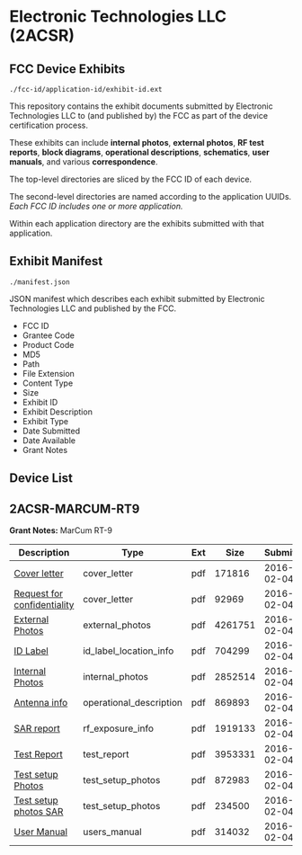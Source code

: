 # Electronic Technologies LLC (2ACSR)
## FCC Device Exhibits

```
./fcc-id/application-id/exhibit-id.ext
```

This repository contains the exhibit documents submitted by Electronic Technologies LLC to (and published by) the FCC as part of the device certification process.

These exhibits can include **internal photos**, **external photos**, **RF test reports**, **block diagrams**, **operational descriptions**, **schematics**, **user manuals**, and various **correspondence**.

The top-level directories are sliced by the FCC ID of each device.

The second-level directories are named according to the application UUIDs. *Each FCC ID includes one or more application.*

Within each application directory are the exhibits submitted with that application. 

## Exhibit Manifest

```
./manifest.json
```

JSON manifest which describes each exhibit submitted by Electronic Technologies LLC and published by the FCC.

- FCC ID
- Grantee Code
- Product Code
- MD5
- Path
- File Extension
- Content Type
- Size
- Exhibit ID
- Exhibit Description
- Exhibit Type
- Date Submitted
- Date Available
- Grant Notes

## Device List
## 2ACSR-MARCUM-RT9
**Grant Notes:** MarCum RT-9

| Description | Type | Ext | Size | Submitted | Available |
| ----------- | ---- | --- | ---- | --------- | --------- |
| [Cover letter](2ACSR-MARCUM-RT9/bcbb54fb3c8ca8c7f6caa721b3bd8567/2897087.pdf) | cover_letter | pdf | 171816 | 2016-02-04 | 2016-02-04 |
| [Request for confidentiality](2ACSR-MARCUM-RT9/bcbb54fb3c8ca8c7f6caa721b3bd8567/2897089.pdf) | cover_letter | pdf | 92969 | 2016-02-04 | 2016-02-04 |
| [External Photos](2ACSR-MARCUM-RT9/bcbb54fb3c8ca8c7f6caa721b3bd8567/2897088.pdf) | external_photos | pdf | 4261751 | 2016-02-04 | 2016-02-04 |
| [ID Label](2ACSR-MARCUM-RT9/bcbb54fb3c8ca8c7f6caa721b3bd8567/2897093.pdf) | id_label_location_info | pdf | 704299 | 2016-02-04 | 2016-02-04 |
| [Internal Photos](2ACSR-MARCUM-RT9/bcbb54fb3c8ca8c7f6caa721b3bd8567/2897092.pdf) | internal_photos | pdf | 2852514 | 2016-02-04 | 2016-02-04 |
| [Antenna info](2ACSR-MARCUM-RT9/bcbb54fb3c8ca8c7f6caa721b3bd8567/2897086.pdf) | operational_description | pdf | 869893 | 2016-02-04 | 2016-02-04 |
| [SAR report](2ACSR-MARCUM-RT9/bcbb54fb3c8ca8c7f6caa721b3bd8567/2897097.pdf) | rf_exposure_info | pdf | 1919133 | 2016-02-04 | 2016-02-04 |
| [Test Report](2ACSR-MARCUM-RT9/bcbb54fb3c8ca8c7f6caa721b3bd8567/2897098.pdf) | test_report | pdf | 3953331 | 2016-02-04 | 2016-02-04 |
| [Test setup Photos](2ACSR-MARCUM-RT9/bcbb54fb3c8ca8c7f6caa721b3bd8567/2897099.pdf) | test_setup_photos | pdf | 872983 | 2016-02-04 | 2016-02-04 |
| [Test setup photos SAR](2ACSR-MARCUM-RT9/bcbb54fb3c8ca8c7f6caa721b3bd8567/2897100.pdf) | test_setup_photos | pdf | 234500 | 2016-02-04 | 2016-02-04 |
| [User Manual](2ACSR-MARCUM-RT9/bcbb54fb3c8ca8c7f6caa721b3bd8567/2897101.pdf) | users_manual | pdf | 314032 | 2016-02-04 | 2016-02-04 |
